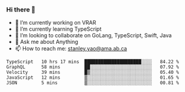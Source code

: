 ### Hi there 👋

- 🔭 I’m currently working on VRAR
- 🌱 I’m currently learning TypeScript
- 👯 I’m looking to collaborate on GoLang, TypeScript, Swift, Java
- 💬 Ask me about Anything
- 📫 How to reach me: stanley.yao@ama.ab.ca


<!--START_SECTION:waka-->
```text
TypeScript   10 hrs 17 mins  █████████████████████░░░░   84.22 % 
GraphQL      58 mins         ██░░░░░░░░░░░░░░░░░░░░░░░   07.92 % 
Velocity     39 mins         █▒░░░░░░░░░░░░░░░░░░░░░░░   05.40 % 
JavaScript   12 mins         ▒░░░░░░░░░░░░░░░░░░░░░░░░   01.65 % 
JSON         5 mins          ▒░░░░░░░░░░░░░░░░░░░░░░░░   00.81 % 
```
<!--END_SECTION:waka-->
